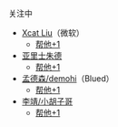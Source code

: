 关注中

+ [Xcat Liu](http://blog.xcatliu.com/archives/)（微软）  
    + [帮他+1](https://github.com/FrankFang/best-chinese-front-end-blogs/issues/1)
+ [亚里士朱德](http://yalishizhude.github.io/archives/)
    + [帮他+1](https://github.com/FrankFang/best-chinese-front-end-blogs/issues/5)
+ [孟德森/demohi](https://boke.io)（Blued）
    + [帮他+1](https://github.com/FrankFang/best-chinese-front-end-blogs/pull/6)
+ [李靖/小胡子哥](http://barretlee.com/entry/)
    + [帮他+1](https://github.com/FrankFang/best-chinese-front-end-blogs/issues/7)
